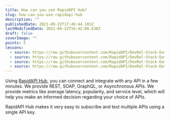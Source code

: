 ```yaml
---
title: How can you use RapidAPI Hub?
slug: how-can-you-use-rapidapi-hub
description: ""
publishedDate: 2021-09-22T17:49:44.101Z
lastModifiedDate: 2021-09-22T16:42:00.638Z
draft: false
coverImage: ""
points: 5
lessons:
  - source: https://raw.githubusercontent.com/RapidAPI/DevRel-Stack-Data/dev/learn/courses/learn-rapidapi-hub-consumer/modules/rapidapi-hub/lessons/01-use-rapidapi-hub.md
  - source: https://raw.githubusercontent.com/RapidAPI/DevRel-Stack-Data/dev/learn/courses/learn-rapidapi-hub-consumer/modules/rapidapi-hub/lessons/02-subscribing-api.md
  - source: https://raw.githubusercontent.com/RapidAPI/DevRel-Stack-Data/dev/learn/courses/learn-rapidapi-hub-consumer/modules/rapidapi-hub/lessons/03-developer-dashboard.md
  - source: https://raw.githubusercontent.com/RapidAPI/DevRel-Stack-Data/dev/learn/courses/learn-rapidapi-hub-consumer/modules/rapidapi-hub/lessons/04-integrate-rapidapi-hubs-api-application.md
---
```


Using [RapidAPI Hub](https://RapidAPI.com/hub?utm_source=learn.RapidAPI.com&utm_medium=DevRel&utm_campaign=DevRel), you can connect and integrate with any API in a few minutes. We provide REST, SOAP, GraphQL, or Asynchronous APIs. We provide metrics like average latency, popularity, and service level, which will help you make an informed decision regarding your choice of APIs.

RapidAPI Hub makes it very easy to subscribe and test multiple APIs using a single API key.
